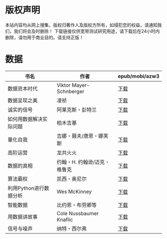 # 版权声明

本站内容均从网上搜集，版权归著作人及版权方所有，如侵犯您的权益，请通知我们，我们将会及时删除！ 下载链接仅供宽带测试研究用途，请下载后在24小时内删除，请勿用于商业目的。请支持正版！

# 数据

| 书名 | 作者 | epub/mobi/azw3 |
| --- | --- | --- |
| 数据资本时代 | Viktor Mayer-Schnberger | [下载](https://url89.ctfile.com/f/31084289-1356991183-16c2c7?p=8866) |
| 数据呈现之美 | 凌祯 | [下载](https://url89.ctfile.com/f/31084289-1356988333-c13fbe?p=8866) |
| 诚实的信号 | 阿莱克斯・彭特兰 | [下载](https://url89.ctfile.com/f/31084289-1356985837-5c02e3?p=8866) |
| 如何用数据解决实际问题 | 柏木吉基 | [下载](https://url89.ctfile.com/f/31084289-1356984538-3d33ff?p=8866) |
| 量化自我 | 吉娜・聂夫/唐恩・娜芙斯 | [下载](https://url89.ctfile.com/f/31084289-1357051282-277bb2?p=8866) |
| 高阶运营 | 龙共火火 | [下载](https://url89.ctfile.com/f/31084289-1357030348-feb9be?p=8866) |
| 数据的真相 | 约翰・H. 约翰逊/迈克・格鲁克 | [下载](https://url89.ctfile.com/f/31084289-1357030222-7f2378?p=8866) |
| 算法霸权 | 凯西・奥尼尔 | [下载](https://url89.ctfile.com/f/31084289-1357023199-ffbca6?p=8866) |
| 利用Python进行数据分析 | Wes McKinney | [下载](https://url89.ctfile.com/f/31084289-1357017943-1de00a?p=8866) |
| 智能数据 | 比约恩・布劳卿等 | [下载](https://url89.ctfile.com/f/31084289-1357016881-3901ea?p=8866) |
| 用数据讲故事 | Cole Nussbaumer Knaflic | [下载](https://url89.ctfile.com/f/31084289-1357016071-ab97a7?p=8866) |
| 信号与噪声 | 纳特・西尔弗 | [下载](https://url89.ctfile.com/f/31084289-1357012051-590465?p=8866) |
